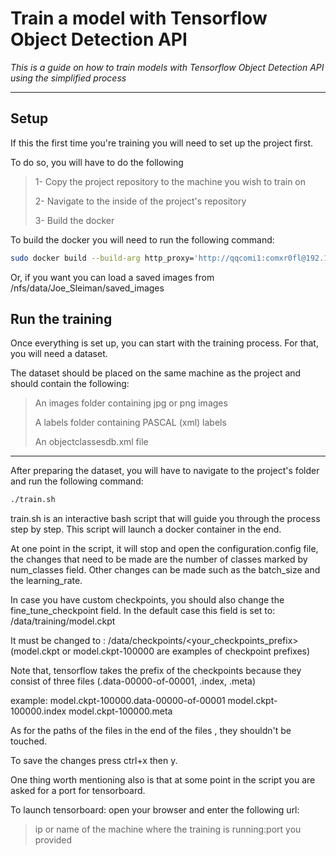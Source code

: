 # Train a model with Tensorflow Object Detection API

_This is a guide on how to train models with Tensorflow Object Detection API using the simplified process_

---



## Setup

If this the first time you're training you will need to set up the project first. 

To do so, you will have to do the following

> 1- Copy the project repository to the machine you wish to train on
>
> 2- Navigate to the inside of the project's repository
>
> 3- Build the docker

To build the docker you will need to run the following command:

```sh
sudo docker build --build-arg http_proxy='http://qqcomi1:comxr0fl@192.109.190.88:8080' --build-arg https_proxy='http://qqcomi1:comxr0fl@192.109.190.88:8080' -t tensorflow_training_v4 .
```

Or, if you want you can load a saved images from /nfs/data/Joe_Sleiman/saved_images





## Run the training

Once everything is set up,  you can start with the training process. For that, you will need a dataset.

The dataset should be placed on the same machine as the project and should contain the following:

> An images folder containing jpg or png images
>
> A labels folder containing PASCAL (xml) labels
>
> An objectclassesdb.xml file

---

After preparing the dataset, you will have to navigate to the project's folder and run the following command:

```sh
./train.sh
```

train.sh is an interactive bash script that will guide you through the process step by step. This script will launch a docker container in the end.



At one point in the script, it will stop and open the configuration.config file, the changes that need to be made are the number of classes marked by num_classes field. Other changes can be made such as the batch_size and the learning_rate.



In case you have custom checkpoints, you should also change the fine_tune_checkpoint field.
In the default case this field is set to: /data/training/model.ckpt

It must be changed to : /data/checkpoints/<your_checkpoints_prefix> (model.ckpt or model.ckpt-100000 are examples of checkpoint prefixes)

Note that, tensorflow takes the prefix of the checkpoints because they consist of three files (<prefix>.data-00000-of-00001, <prefix>.index, <prefix>.meta)

example:
	model.ckpt-100000.data-00000-of-00001 
	model.ckpt-100000.index
	model.ckpt-100000.meta

As for the paths of the files in the  end of the files , they shouldn't be touched.

To save the changes press ctrl+x then y.

One thing worth mentioning also is that at some point in the script you are asked for a port for tensorboard.

To launch tensorboard: open your browser and enter the following url:  

> ip or name of the machine where the training is running:port you provided
